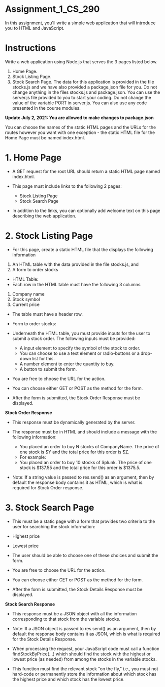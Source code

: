 # Assignment_1_CS_290
In this assignment, you'll write a simple web application that will introduce you to HTML and JavaScript.

# Instructions
Write a web application using Node.js that serves the 3 pages listed below.

1. Home Page.
2. Stock Listing Page.
3. Stock Search Page.
The data for this application is provided in the file stocks.js and we have also provided a package.json file for you. Do not change anything in the files stocks.js and package.json. You can use the server.js file provided to you to start your coding. Do not change the value of the variable PORT in server.js. You can also use any code presented in the course modules.

__Update July 2, 2021: You are allowed to make changes to package.json__

You can choose the names of the static HTML pages and the URLs for the routes however you want with one exception - the static HTML file for the Home Page must be named index.html.
# 1. Home Page
* A GET request for the root URL should return a static HTML page named index.html.

* This page must include links to the following 2 pages:
  * Stock Listing Page
  * Stock Search Page

* In addition to the links, you can optionally add welcome text on this page describing the web application.

# 2. Stock Listing Page
* For this page, create a static HTML file that the displays the following information
 1. An HTML table with the data provided in the file stocks.js, and
 1. A form to order stocks

* HTML Table:
 * Each row in the HTML table must have the following 3 columns
  1. Company name
  2. Stock symbol
  3. Current price
 * The table must have a header row.

* Form to order stocks:

* Underneath the HTML table, you must provide inputs for the user to submit a stock order. The following inputs must be provided:
  * A input element to specify the symbol of the stock to order.
   * You can choose to use a text element or radio-buttons or a drop-down list for this.
  * A number element to enter the quantity to buy.
  * A button to submit the form.

* You are free to choose the URL for the action.

* You can choose either GET or POST as the method for the form.

* After the form is submitted, the Stock Order Response must be displayed.

**Stock Order Response**

* This response must be dynamically generated by the server.

* The response must be in HTML and should include a message with the following information:
  * You placed an order to buy N stocks of CompanyName. The price of one stock is $Y and the total price for this order is $Z.
  * For example:
   * You placed an order to buy 10 stocks of Splunk. The price of one stock is $137.55 and the total price for this order is $1375.5.
* Note: If a string value is passed to res.send() as an argument, then by default the response body contains it as HTML, which is what is required for Stock Order response.
# 3. Stock Search Page
* This must be a static page with a form that provides two criteria to the user for searching the stock information:
 * Highest price
 * Lowest price

* The user should be able to choose one of these choices and submit the form.

* You are free to choose the URL for the action.

* You can choose either GET or POST as the method for the form.

* After the form is submitted, the Stock Details Response must be displayed.

**Stock Search Response**
* This response must be a JSON object with all the information corresponding to that stock from the variable stocks.

* Note: If a JSON object is passed to res.send() as an argument, then by default the response body contains it as JSON, which is what is required for the Stock Details Response.

* When processing the request, your JavaScript code must call a function findStockByPrice(...) which should find the stock with the highest or lowest price (as needed) from among the stocks in the variable stocks.

* This function must find the relevant stock "on the fly," i.e., you must not hard-code or permanently store the information about which stock has the highest price and which stock has the lowest price.
